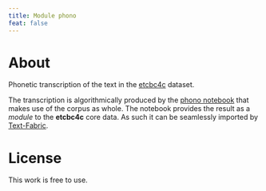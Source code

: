 ```yaml
---
title: Module phono
feat: false
---
```


# About

Phonetic transcription of the text in the
[etcbc4c](../etcbc4c/0_home)
dataset.

The transcription is algorithmically produced by the
[phono notebook](https://rawgit.com/ETCBC/text-fabric/master/phono/phonoTf.html)
that makes use of the corpus as whole.
The notebook provides the result as a *module* to the **etcbc4c** core data.
As such it can be seamlessly imported by
[Text-Fabric](/ETCBC/text-fabric).

# License

This work is free to use.
